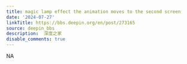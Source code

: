 ```yaml
---
title: magic lamp effect the animation moves to the second screen
date: '2024-07-27'
linkTitle: https://bbs.deepin.org/en/post/273165
source: deepin_bbs
description:  深度之家 
disable_comments: true
---
```

NA
